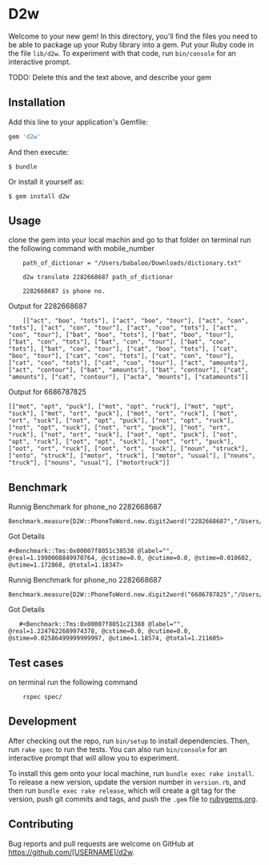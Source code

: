 # D2w

Welcome to your new gem! In this directory, you'll find the files you need to be able to package up your Ruby library into a gem. Put your Ruby code in the file `lib/d2w`. To experiment with that code, run `bin/console` for an interactive prompt.

TODO: Delete this and the text above, and describe your gem

## Installation

Add this line to your application's Gemfile:

```ruby
gem 'd2w'
```

And then execute:

    $ bundle

Or install it yourself as:

    $ gem install d2w 

## Usage
clone the gem into your local machin and go to that folder
on terminal run the following command with mobile_number

        path_of_dictionar = "/Users/babaloo/Downloads/dictionary.txt"
        
        d2w translate 2282668687 path_of_dictionar
        
        2282668687 is phone no.
        
 Output for 2282668687
        
        [["act", "boo", "tots"], ["act", "boo", "tour"], ["act", "con", "tots"], ["act", "con", "tour"], ["act", "coo", "tots"], ["act", "coo", "tour"], ["bat", "boo", "tots"], ["bat", "boo", "tour"], ["bat", "con", "tots"], ["bat", "con", "tour"], ["bat", "coo", "tots"], ["bat", "coo", "tour"], ["cat", "boo", "tots"], ["cat", "boo", "tour"], ["cat", "con", "tots"], ["cat", "con", "tour"], ["cat", "coo", "tots"], ["cat", "coo", "tour"], ["act", "amounts"], ["act", "contour"], ["bat", "amounts"], ["bat", "contour"], ["cat", "amounts"], ["cat", "contour"], ["acta", "mounts"], ["catamounts"]]

Output for 6686787825

    [["mot", "opt", "puck"], ["mot", "opt", "ruck"], ["mot", "opt", "suck"], ["mot", "ort", "puck"], ["mot", "ort", "ruck"], ["mot", "ort", "suck"], ["not", "opt", "puck"], ["not", "opt", "ruck"], ["not", "opt", "suck"], ["not", "ort", "puck"], ["not", "ort", "ruck"], ["not", "ort", "suck"], ["oot", "opt", "puck"], ["oot", "opt", "ruck"], ["oot", "opt", "suck"], ["oot", "ort", "puck"], ["oot", "ort", "ruck"], ["oot", "ort", "suck"], ["noun", "struck"], ["onto", "struck"], ["motor", "truck"], ["motor", "usual"], ["nouns", "truck"], ["nouns", "usual"], ["motortruck"]]

## Benchmark
   Runnig Benchmark for phone_no 2282668687
   
    Benchmark.measure{D2W::PhoneToWord.new.digit2word("2282668687","/Users/babaloo/Downloads/dictionary.txt")}
 Got Details
    
    #<Benchmark::Tms:0x00007f8051c38538 @label="", @real=1.1990008849970764, @cstime=0.0, @cutime=0.0, @stime=0.010602, @utime=1.172868, @total=1.18347>
    
 Runnig Benchmark for phone_no 2282668687   
 
    Benchmark.measure{D2W::PhoneToWord.new.digit2word("6686787825","/Users/babaloo/Downloads/dictionary.txt")}
    
 Got Details
 
       #<Benchmark::Tms:0x00007f8051c21388 @label="", @real=1.2247622689974378, @cstime=0.0, @cutime=0.0,   @stime=0.02586499999999997, @utime=1.18574, @total=1.211605>
       
## Test cases
on terminal run the following command

        rspec spec/
        
        
       
## Development


After checking out the repo, run `bin/setup` to install dependencies. Then, run `rake spec` to run the tests. You can also run `bin/console` for an interactive prompt that will allow you to experiment.

To install this gem onto your local machine, run `bundle exec rake install`. To release a new version, update the version number in `version.rb`, and then run `bundle exec rake release`, which will create a git tag for the version, push git commits and tags, and push the `.gem` file to [rubygems.org](https://rubygems.org).

## Contributing

Bug reports and pull requests are welcome on GitHub at https://github.com/[USERNAME]/d2w.
